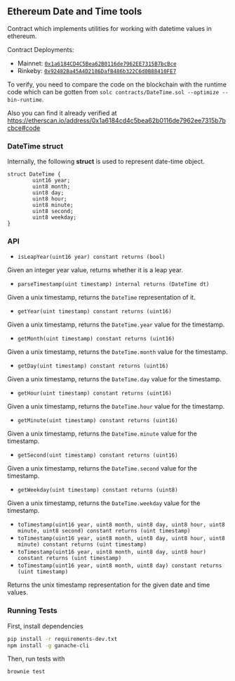 ## Ethereum Date and Time tools

Contract which implements utilities for working with datetime values in
ethereum.

Contract Deployments:

- Mainnet: [`0x1a6184CD4C5Bea62B0116de7962EE7315B7bcBce`](https://etherscan.io/address/0x1a6184cd4c5bea62b0116de7962ee7315b7bcbce)
- Rinkeby: [`0x92482Ba45A4D2186DafB486b322C6d0B88410FE7`](https://rinkeby.etherscan.io/address/0x92482ba45a4d2186dafb486b322c6d0b88410fe7)


To verify, you need to compare the code on the blockchain with the runtime code
which can be gotten from ``solc contracts/DateTime.sol --optimize --bin-runtime``.

Also you can find it already verified at https://etherscan.io/address/0x1a6184cd4c5bea62b0116de7962ee7315b7bcbce#code

### DateTime struct

Internally, the following **struct** is used to represent date-time object.

```
struct DateTime {
        uint16 year;
        uint8 month;
        uint8 day;
        uint8 hour;
        uint8 minute;
        uint8 second;
        uint8 weekday;
}
```


### API

* `isLeapYear(uint16 year) constant returns (bool)`

Given an integer year value, returns whether it is a leap year.


* `parseTimestamp(uint timestamp) internal returns (DateTime dt)`

Given a unix timestamp, returns the `DateTime` representation of it.


* `getYear(uint timestamp) constant returns (uint16)`

Given a unix timestamp, returns the `DateTime.year` value for the timestamp.


* `getMonth(uint timestamp) constant returns (uint16)`

Given a unix timestamp, returns the `DateTime.month` value for the timestamp.


* `getDay(uint timestamp) constant returns (uint16)`

Given a unix timestamp, returns the `DateTime.day` value for the timestamp.


* `getHour(uint timestamp) constant returns (uint16)`

Given a unix timestamp, returns the `DateTime.hour` value for the timestamp.


* `getMinute(uint timestamp) constant returns (uint16)`

Given a unix timestamp, returns the `DateTime.minute` value for the timestamp.


* `getSecond(uint timestamp) constant returns (uint16)`

Given a unix timestamp, returns the `DateTime.second` value for the timestamp.


* `getWeekday(uint timestamp) constant returns (uint8)`

Given a unix timestamp, returns the `DateTime.weekday` value for the timestamp.


* `toTimestamp(uint16 year, uint8 month, uint8 day, uint8 hour, uint8 minute, uint8 second) constant returns (uint timestamp)`
* `toTimestamp(uint16 year, uint8 month, uint8 day, uint8 hour, uint8 minute) constant returns (uint timestamp)`
* `toTimestamp(uint16 year, uint8 month, uint8 day, uint8 hour) constant returns (uint timestamp)`
* `toTimestamp(uint16 year, uint8 month, uint8 day) constant returns (uint timestamp)`

Returns the unix timestamp representation for the given date and time values.

### Running Tests

First, install dependencies

```bash
pip install -r requirements-dev.txt
npm install -g ganache-cli
```

Then, run tests with

```bash
brownie test
```